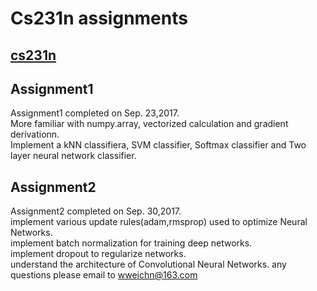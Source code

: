 Cs231n assignments
===
[cs231n](http://cs231n.github.io)
---
Assignment1
---
Assignment1 completed on Sep. 23,2017.<br>
More familiar with numpy.array, vectorized calculation and gradient derivationn.<br>
Implement a kNN classifiera, SVM classifier, Softmax classifier and Two layer neural network classifier.<br>

Assignment2
---
Assignment2 completed on Sep. 30,2017.<br>
implement various update rules(adam,rmsprop) used to optimize Neural Networks.<br>
implement batch normalization for training deep networks.<br>
implement dropout to regularize networks.<br>
understand the architecture of Convolutional Neural Networks. 
any questions please email to wweichn@163.com<br>
